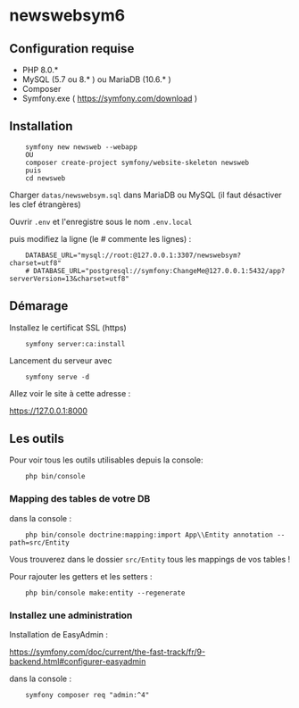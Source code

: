 # newswebsym6

## Configuration requise

- PHP 8.0.*
- MySQL (5.7 ou 8.* ) ou MariaDB (10.6.* )
- Composer
- Symfony.exe ( https://symfony.com/download ) 

## Installation

        symfony new newsweb --webapp
        OU
        composer create-project symfony/website-skeleton newsweb
        puis
        cd newsweb


Charger `datas/newswebsym.sql` dans MariaDB ou MySQL (il faut désactiver les clef étrangères)

Ouvrir `.env` et l'enregistre sous le nom `.env.local`

puis modifiez la ligne (le # commente les lignes) :

        DATABASE_URL="mysql://root:@127.0.0.1:3307/newswebsym?charset=utf8"
        # DATABASE_URL="postgresql://symfony:ChangeMe@127.0.0.1:5432/app?serverVersion=13&charset=utf8"

## Démarage

Installez le certificat SSL (https)

        symfony server:ca:install

Lancement du serveur avec

        symfony serve -d

Allez voir le site à cette adresse :

https://127.0.0.1:8000

## Les outils

Pour voir tous les outils utilisables depuis la console:

        php bin/console

### Mapping des tables de votre DB

dans la console :

        php bin/console doctrine:mapping:import App\\Entity annotation --path=src/Entity

Vous trouverez dans le dossier `src/Entity` tous les mappings de vos tables !

Pour rajouter les getters et les setters :

        php bin/console make:entity --regenerate

### Installez une administration

Installation de EasyAdmin :

https://symfony.com/doc/current/the-fast-track/fr/9-backend.html#configurer-easyadmin

dans la console :

        symfony composer req "admin:^4"

